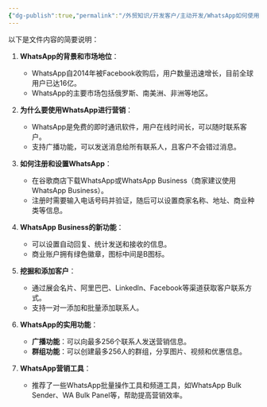 ```yaml
---
{"dg-publish":true,"permalink":"/外贸知识/开发客户/主动开发/WhatsApp如何使用/"}
---
```


以下是文件内容的简要说明：

1. **WhatsApp的背景和市场地位**：
   - WhatsApp自2014年被Facebook收购后，用户数量迅速增长，目前全球用户已达16亿。
   - WhatsApp的主要市场包括俄罗斯、南美洲、非洲等地区。

2. **为什么要使用WhatsApp进行营销**：
   - WhatsApp是免费的即时通讯软件，用户在线时间长，可以随时联系客户。
   - 支持广播功能，可以发送消息给所有联系人，且客户不会错过消息。

3. **如何注册和设置WhatsApp**：
   - 在谷歌商店下载WhatsApp或WhatsApp Business（商家建议使用WhatsApp Business）。
   - 注册时需要输入电话号码并验证，随后可以设置商家名称、地址、商业种类等信息。

4. **WhatsApp Business的新功能**：
   - 可以设置自动回复、统计发送和接收的信息。
   - 商业账户拥有绿色徽章，图标中间是B图标。

5. **挖掘和添加客户**：
   - 通过展会名片、阿里巴巴、LinkedIn、Facebook等渠道获取客户联系方式。
   - 支持一对一添加和批量添加联系人。

6. **WhatsApp的实用功能**：
   - **广播功能**：可以向最多256个联系人发送营销信息。
   - **群组功能**：可以创建最多256人的群组，分享图片、视频和优惠信息。

7. **WhatsApp营销工具**：
   - 推荐了一些WhatsApp批量操作工具和频道工具，如WhatsApp Bulk Sender、WA Bulk Panel等，帮助提高营销效率。

